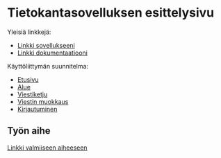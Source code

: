﻿# Tietokantasovelluksen esittelysivu

Yleisiä linkkejä:

* [Linkki sovellukseeni](http://johkauha.users.cs.helsinki.fi/forum/frontpage)
* [Linkki dokumentaatiooni](https://github.com/ZMaster13/Tsoha-Bootstrap/blob/master/doc/dokumentaatio.pdf?raw=true)

Käyttöliittymän suunnitelma:

* [Etusivu](http://johkauha.users.cs.helsinki.fi/forum/frontpage)
* [Alue](http://johkauha.users.cs.helsinki.fi/forum/area)
* [Viestiketju](http://johkauha.users.cs.helsinki.fi/forum/topic)
* [Viestin muokkaus](http://johkauha.users.cs.helsinki.fi/forum/editmessage)
* [Kirjautuminen](http://johkauha.users.cs.helsinki.fi/forum/login)

## Työn aihe

[Linkki valmiiseen aiheeseen](http://advancedkittenry.github.io/suunnittelu_ja_tyoymparisto/aiheet/Keskustelufoorumi.html)
